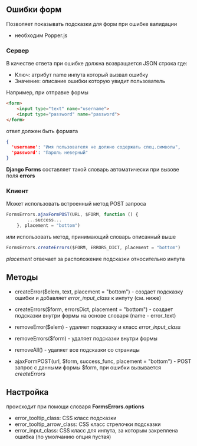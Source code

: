 ## Ошибки форм
Позволяет показывать подсказки для форм при ошибке валидации
- необходим Popper.js
### Сервер
В качестве ответа при ошибке должна возвращается JSON строка
где:
- Ключ: атрибут name инпута который вызвал ошибку
- Значение: описание ошибки которую увидит пользователь

Например, при отправке формы
```html
<form>
    <input type="text" name="username">
    <input type="password" name="password">
</form>
```
ответ должен быть формата
```json
{
  'username': "Имя пользователя не должно содержать спец.символы",
  'password': "Пароль неверный"
}
```
**Django Forms** составляет такой словарь автоматически при вызове поля **errors**

### Клиент
Может использовать встроенный метод POST запроса 
```js
FormsErrors.ajaxFormPOST(URL, $FORM, function () {
        ...success...
    }, placement = "bottom")
```
или использовать метод, принимающий словарь описанный выше
```js
FormsErrors.createErrors($FORM, ERRORS_DICT, placement = "bottom")
```
_placement_ отвечает за расположение подсказки относительно инпута

## Методы
- createError($elem, text, placement = "bottom") - создает подсказку ошибки и 
добавляет _error_input_class_ к инпуту (см. ниже)
  
- createErrors($form, errorsDict, placement = "bottom") - создает подсказки
внутри формы на основе словаря (name - error_text)
  
- removeError($elem) - удаляет подсказку и класс _error_input_class_

- removeErrors($form) - удаляет подсказки внутри формы

- removeAll() - удаляет все подсказки со страницы

- ajaxFormPOST(url, $form, success_func, placement = "bottom") - 
POST запрос с данными формы $form, при ошибки вызывается _createErrors_

## Настройка
происходит при помощи словаря **FormsErrors.options**
- error_tooltip_class: CSS класс подсказки
- error_tooltip_arrow_class: CSS класс стрелочки подсказки
- error_input_class: CSS класс для инпута, за которым закреплена ошибка
  (по умолчанию опция пустая)
